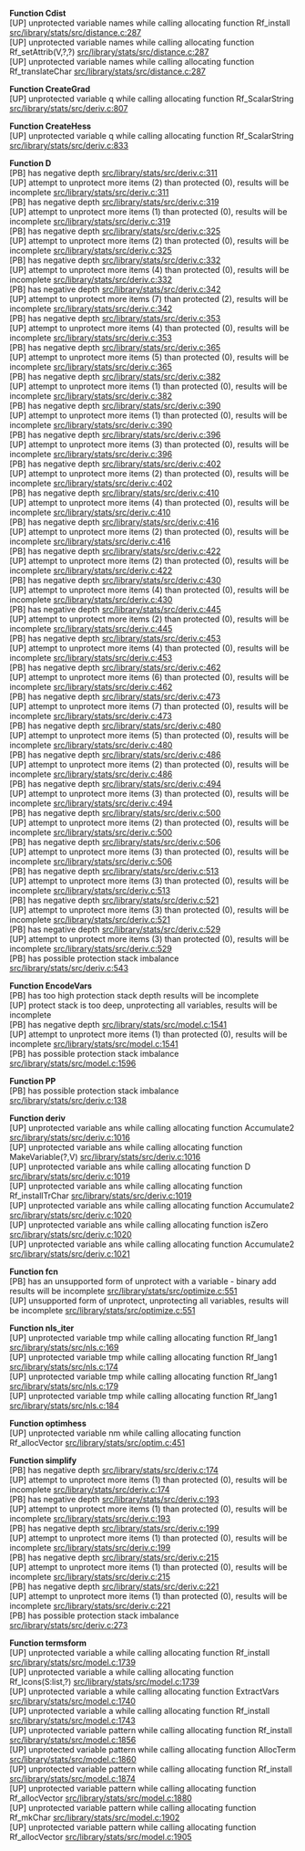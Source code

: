   
__Function Cdist__  
  [UP] unprotected variable names while calling allocating function Rf_install [src/library/stats/src/distance.c:287](https://github.com/wch/r-source/blob/fb8b0772df506c766d4b3d4c49bdc6ab3edf7561/src/library/stats/src/distance.c/#L287)  
  [UP] unprotected variable names while calling allocating function Rf_setAttrib(V,?,?) [src/library/stats/src/distance.c:287](https://github.com/wch/r-source/blob/fb8b0772df506c766d4b3d4c49bdc6ab3edf7561/src/library/stats/src/distance.c/#L287)  
  [UP] unprotected variable names while calling allocating function Rf_translateChar [src/library/stats/src/distance.c:287](https://github.com/wch/r-source/blob/fb8b0772df506c766d4b3d4c49bdc6ab3edf7561/src/library/stats/src/distance.c/#L287)  
  
__Function CreateGrad__  
  [UP] unprotected variable q while calling allocating function Rf_ScalarString [src/library/stats/src/deriv.c:807](https://github.com/wch/r-source/blob/fb8b0772df506c766d4b3d4c49bdc6ab3edf7561/src/library/stats/src/deriv.c/#L807)  
  
__Function CreateHess__  
  [UP] unprotected variable q while calling allocating function Rf_ScalarString [src/library/stats/src/deriv.c:833](https://github.com/wch/r-source/blob/fb8b0772df506c766d4b3d4c49bdc6ab3edf7561/src/library/stats/src/deriv.c/#L833)  
  
__Function D__  
  [PB] has negative depth [src/library/stats/src/deriv.c:311](https://github.com/wch/r-source/blob/fb8b0772df506c766d4b3d4c49bdc6ab3edf7561/src/library/stats/src/deriv.c/#L311)  
  [UP] attempt to unprotect more items (2) than protected (0), results will be incomplete [src/library/stats/src/deriv.c:311](https://github.com/wch/r-source/blob/fb8b0772df506c766d4b3d4c49bdc6ab3edf7561/src/library/stats/src/deriv.c/#L311)  
  [PB] has negative depth [src/library/stats/src/deriv.c:319](https://github.com/wch/r-source/blob/fb8b0772df506c766d4b3d4c49bdc6ab3edf7561/src/library/stats/src/deriv.c/#L319)  
  [UP] attempt to unprotect more items (1) than protected (0), results will be incomplete [src/library/stats/src/deriv.c:319](https://github.com/wch/r-source/blob/fb8b0772df506c766d4b3d4c49bdc6ab3edf7561/src/library/stats/src/deriv.c/#L319)  
  [PB] has negative depth [src/library/stats/src/deriv.c:325](https://github.com/wch/r-source/blob/fb8b0772df506c766d4b3d4c49bdc6ab3edf7561/src/library/stats/src/deriv.c/#L325)  
  [UP] attempt to unprotect more items (2) than protected (0), results will be incomplete [src/library/stats/src/deriv.c:325](https://github.com/wch/r-source/blob/fb8b0772df506c766d4b3d4c49bdc6ab3edf7561/src/library/stats/src/deriv.c/#L325)  
  [PB] has negative depth [src/library/stats/src/deriv.c:332](https://github.com/wch/r-source/blob/fb8b0772df506c766d4b3d4c49bdc6ab3edf7561/src/library/stats/src/deriv.c/#L332)  
  [UP] attempt to unprotect more items (4) than protected (0), results will be incomplete [src/library/stats/src/deriv.c:332](https://github.com/wch/r-source/blob/fb8b0772df506c766d4b3d4c49bdc6ab3edf7561/src/library/stats/src/deriv.c/#L332)  
  [PB] has negative depth [src/library/stats/src/deriv.c:342](https://github.com/wch/r-source/blob/fb8b0772df506c766d4b3d4c49bdc6ab3edf7561/src/library/stats/src/deriv.c/#L342)  
  [UP] attempt to unprotect more items (7) than protected (2), results will be incomplete [src/library/stats/src/deriv.c:342](https://github.com/wch/r-source/blob/fb8b0772df506c766d4b3d4c49bdc6ab3edf7561/src/library/stats/src/deriv.c/#L342)  
  [PB] has negative depth [src/library/stats/src/deriv.c:353](https://github.com/wch/r-source/blob/fb8b0772df506c766d4b3d4c49bdc6ab3edf7561/src/library/stats/src/deriv.c/#L353)  
  [UP] attempt to unprotect more items (4) than protected (0), results will be incomplete [src/library/stats/src/deriv.c:353](https://github.com/wch/r-source/blob/fb8b0772df506c766d4b3d4c49bdc6ab3edf7561/src/library/stats/src/deriv.c/#L353)  
  [PB] has negative depth [src/library/stats/src/deriv.c:365](https://github.com/wch/r-source/blob/fb8b0772df506c766d4b3d4c49bdc6ab3edf7561/src/library/stats/src/deriv.c/#L365)  
  [UP] attempt to unprotect more items (5) than protected (0), results will be incomplete [src/library/stats/src/deriv.c:365](https://github.com/wch/r-source/blob/fb8b0772df506c766d4b3d4c49bdc6ab3edf7561/src/library/stats/src/deriv.c/#L365)  
  [PB] has negative depth [src/library/stats/src/deriv.c:382](https://github.com/wch/r-source/blob/fb8b0772df506c766d4b3d4c49bdc6ab3edf7561/src/library/stats/src/deriv.c/#L382)  
  [UP] attempt to unprotect more items (1) than protected (0), results will be incomplete [src/library/stats/src/deriv.c:382](https://github.com/wch/r-source/blob/fb8b0772df506c766d4b3d4c49bdc6ab3edf7561/src/library/stats/src/deriv.c/#L382)  
  [PB] has negative depth [src/library/stats/src/deriv.c:390](https://github.com/wch/r-source/blob/fb8b0772df506c766d4b3d4c49bdc6ab3edf7561/src/library/stats/src/deriv.c/#L390)  
  [UP] attempt to unprotect more items (1) than protected (0), results will be incomplete [src/library/stats/src/deriv.c:390](https://github.com/wch/r-source/blob/fb8b0772df506c766d4b3d4c49bdc6ab3edf7561/src/library/stats/src/deriv.c/#L390)  
  [PB] has negative depth [src/library/stats/src/deriv.c:396](https://github.com/wch/r-source/blob/fb8b0772df506c766d4b3d4c49bdc6ab3edf7561/src/library/stats/src/deriv.c/#L396)  
  [UP] attempt to unprotect more items (3) than protected (0), results will be incomplete [src/library/stats/src/deriv.c:396](https://github.com/wch/r-source/blob/fb8b0772df506c766d4b3d4c49bdc6ab3edf7561/src/library/stats/src/deriv.c/#L396)  
  [PB] has negative depth [src/library/stats/src/deriv.c:402](https://github.com/wch/r-source/blob/fb8b0772df506c766d4b3d4c49bdc6ab3edf7561/src/library/stats/src/deriv.c/#L402)  
  [UP] attempt to unprotect more items (2) than protected (0), results will be incomplete [src/library/stats/src/deriv.c:402](https://github.com/wch/r-source/blob/fb8b0772df506c766d4b3d4c49bdc6ab3edf7561/src/library/stats/src/deriv.c/#L402)  
  [PB] has negative depth [src/library/stats/src/deriv.c:410](https://github.com/wch/r-source/blob/fb8b0772df506c766d4b3d4c49bdc6ab3edf7561/src/library/stats/src/deriv.c/#L410)  
  [UP] attempt to unprotect more items (4) than protected (0), results will be incomplete [src/library/stats/src/deriv.c:410](https://github.com/wch/r-source/blob/fb8b0772df506c766d4b3d4c49bdc6ab3edf7561/src/library/stats/src/deriv.c/#L410)  
  [PB] has negative depth [src/library/stats/src/deriv.c:416](https://github.com/wch/r-source/blob/fb8b0772df506c766d4b3d4c49bdc6ab3edf7561/src/library/stats/src/deriv.c/#L416)  
  [UP] attempt to unprotect more items (2) than protected (0), results will be incomplete [src/library/stats/src/deriv.c:416](https://github.com/wch/r-source/blob/fb8b0772df506c766d4b3d4c49bdc6ab3edf7561/src/library/stats/src/deriv.c/#L416)  
  [PB] has negative depth [src/library/stats/src/deriv.c:422](https://github.com/wch/r-source/blob/fb8b0772df506c766d4b3d4c49bdc6ab3edf7561/src/library/stats/src/deriv.c/#L422)  
  [UP] attempt to unprotect more items (2) than protected (0), results will be incomplete [src/library/stats/src/deriv.c:422](https://github.com/wch/r-source/blob/fb8b0772df506c766d4b3d4c49bdc6ab3edf7561/src/library/stats/src/deriv.c/#L422)  
  [PB] has negative depth [src/library/stats/src/deriv.c:430](https://github.com/wch/r-source/blob/fb8b0772df506c766d4b3d4c49bdc6ab3edf7561/src/library/stats/src/deriv.c/#L430)  
  [UP] attempt to unprotect more items (4) than protected (0), results will be incomplete [src/library/stats/src/deriv.c:430](https://github.com/wch/r-source/blob/fb8b0772df506c766d4b3d4c49bdc6ab3edf7561/src/library/stats/src/deriv.c/#L430)  
  [PB] has negative depth [src/library/stats/src/deriv.c:445](https://github.com/wch/r-source/blob/fb8b0772df506c766d4b3d4c49bdc6ab3edf7561/src/library/stats/src/deriv.c/#L445)  
  [UP] attempt to unprotect more items (2) than protected (0), results will be incomplete [src/library/stats/src/deriv.c:445](https://github.com/wch/r-source/blob/fb8b0772df506c766d4b3d4c49bdc6ab3edf7561/src/library/stats/src/deriv.c/#L445)  
  [PB] has negative depth [src/library/stats/src/deriv.c:453](https://github.com/wch/r-source/blob/fb8b0772df506c766d4b3d4c49bdc6ab3edf7561/src/library/stats/src/deriv.c/#L453)  
  [UP] attempt to unprotect more items (4) than protected (0), results will be incomplete [src/library/stats/src/deriv.c:453](https://github.com/wch/r-source/blob/fb8b0772df506c766d4b3d4c49bdc6ab3edf7561/src/library/stats/src/deriv.c/#L453)  
  [PB] has negative depth [src/library/stats/src/deriv.c:462](https://github.com/wch/r-source/blob/fb8b0772df506c766d4b3d4c49bdc6ab3edf7561/src/library/stats/src/deriv.c/#L462)  
  [UP] attempt to unprotect more items (6) than protected (0), results will be incomplete [src/library/stats/src/deriv.c:462](https://github.com/wch/r-source/blob/fb8b0772df506c766d4b3d4c49bdc6ab3edf7561/src/library/stats/src/deriv.c/#L462)  
  [PB] has negative depth [src/library/stats/src/deriv.c:473](https://github.com/wch/r-source/blob/fb8b0772df506c766d4b3d4c49bdc6ab3edf7561/src/library/stats/src/deriv.c/#L473)  
  [UP] attempt to unprotect more items (7) than protected (0), results will be incomplete [src/library/stats/src/deriv.c:473](https://github.com/wch/r-source/blob/fb8b0772df506c766d4b3d4c49bdc6ab3edf7561/src/library/stats/src/deriv.c/#L473)  
  [PB] has negative depth [src/library/stats/src/deriv.c:480](https://github.com/wch/r-source/blob/fb8b0772df506c766d4b3d4c49bdc6ab3edf7561/src/library/stats/src/deriv.c/#L480)  
  [UP] attempt to unprotect more items (5) than protected (0), results will be incomplete [src/library/stats/src/deriv.c:480](https://github.com/wch/r-source/blob/fb8b0772df506c766d4b3d4c49bdc6ab3edf7561/src/library/stats/src/deriv.c/#L480)  
  [PB] has negative depth [src/library/stats/src/deriv.c:486](https://github.com/wch/r-source/blob/fb8b0772df506c766d4b3d4c49bdc6ab3edf7561/src/library/stats/src/deriv.c/#L486)  
  [UP] attempt to unprotect more items (2) than protected (0), results will be incomplete [src/library/stats/src/deriv.c:486](https://github.com/wch/r-source/blob/fb8b0772df506c766d4b3d4c49bdc6ab3edf7561/src/library/stats/src/deriv.c/#L486)  
  [PB] has negative depth [src/library/stats/src/deriv.c:494](https://github.com/wch/r-source/blob/fb8b0772df506c766d4b3d4c49bdc6ab3edf7561/src/library/stats/src/deriv.c/#L494)  
  [UP] attempt to unprotect more items (3) than protected (0), results will be incomplete [src/library/stats/src/deriv.c:494](https://github.com/wch/r-source/blob/fb8b0772df506c766d4b3d4c49bdc6ab3edf7561/src/library/stats/src/deriv.c/#L494)  
  [PB] has negative depth [src/library/stats/src/deriv.c:500](https://github.com/wch/r-source/blob/fb8b0772df506c766d4b3d4c49bdc6ab3edf7561/src/library/stats/src/deriv.c/#L500)  
  [UP] attempt to unprotect more items (2) than protected (0), results will be incomplete [src/library/stats/src/deriv.c:500](https://github.com/wch/r-source/blob/fb8b0772df506c766d4b3d4c49bdc6ab3edf7561/src/library/stats/src/deriv.c/#L500)  
  [PB] has negative depth [src/library/stats/src/deriv.c:506](https://github.com/wch/r-source/blob/fb8b0772df506c766d4b3d4c49bdc6ab3edf7561/src/library/stats/src/deriv.c/#L506)  
  [UP] attempt to unprotect more items (3) than protected (0), results will be incomplete [src/library/stats/src/deriv.c:506](https://github.com/wch/r-source/blob/fb8b0772df506c766d4b3d4c49bdc6ab3edf7561/src/library/stats/src/deriv.c/#L506)  
  [PB] has negative depth [src/library/stats/src/deriv.c:513](https://github.com/wch/r-source/blob/fb8b0772df506c766d4b3d4c49bdc6ab3edf7561/src/library/stats/src/deriv.c/#L513)  
  [UP] attempt to unprotect more items (3) than protected (0), results will be incomplete [src/library/stats/src/deriv.c:513](https://github.com/wch/r-source/blob/fb8b0772df506c766d4b3d4c49bdc6ab3edf7561/src/library/stats/src/deriv.c/#L513)  
  [PB] has negative depth [src/library/stats/src/deriv.c:521](https://github.com/wch/r-source/blob/fb8b0772df506c766d4b3d4c49bdc6ab3edf7561/src/library/stats/src/deriv.c/#L521)  
  [UP] attempt to unprotect more items (3) than protected (0), results will be incomplete [src/library/stats/src/deriv.c:521](https://github.com/wch/r-source/blob/fb8b0772df506c766d4b3d4c49bdc6ab3edf7561/src/library/stats/src/deriv.c/#L521)  
  [PB] has negative depth [src/library/stats/src/deriv.c:529](https://github.com/wch/r-source/blob/fb8b0772df506c766d4b3d4c49bdc6ab3edf7561/src/library/stats/src/deriv.c/#L529)  
  [UP] attempt to unprotect more items (3) than protected (0), results will be incomplete [src/library/stats/src/deriv.c:529](https://github.com/wch/r-source/blob/fb8b0772df506c766d4b3d4c49bdc6ab3edf7561/src/library/stats/src/deriv.c/#L529)  
  [PB] has possible protection stack imbalance [src/library/stats/src/deriv.c:543](https://github.com/wch/r-source/blob/fb8b0772df506c766d4b3d4c49bdc6ab3edf7561/src/library/stats/src/deriv.c/#L543)  
  
__Function EncodeVars__  
  [PB] has too high protection stack depth results will be incomplete  
  [UP] protect stack is too deep, unprotecting all variables, results will be incomplete  
  [PB] has negative depth [src/library/stats/src/model.c:1541](https://github.com/wch/r-source/blob/fb8b0772df506c766d4b3d4c49bdc6ab3edf7561/src/library/stats/src/model.c/#L1541)  
  [UP] attempt to unprotect more items (1) than protected (0), results will be incomplete [src/library/stats/src/model.c:1541](https://github.com/wch/r-source/blob/fb8b0772df506c766d4b3d4c49bdc6ab3edf7561/src/library/stats/src/model.c/#L1541)  
  [PB] has possible protection stack imbalance [src/library/stats/src/model.c:1596](https://github.com/wch/r-source/blob/fb8b0772df506c766d4b3d4c49bdc6ab3edf7561/src/library/stats/src/model.c/#L1596)  
  
__Function PP__  
  [PB] has possible protection stack imbalance [src/library/stats/src/deriv.c:138](https://github.com/wch/r-source/blob/fb8b0772df506c766d4b3d4c49bdc6ab3edf7561/src/library/stats/src/deriv.c/#L138)  
  
__Function deriv__  
  [UP] unprotected variable ans while calling allocating function Accumulate2 [src/library/stats/src/deriv.c:1016](https://github.com/wch/r-source/blob/fb8b0772df506c766d4b3d4c49bdc6ab3edf7561/src/library/stats/src/deriv.c/#L1016)  
  [UP] unprotected variable ans while calling allocating function MakeVariable(?,V) [src/library/stats/src/deriv.c:1016](https://github.com/wch/r-source/blob/fb8b0772df506c766d4b3d4c49bdc6ab3edf7561/src/library/stats/src/deriv.c/#L1016)  
  [UP] unprotected variable ans while calling allocating function D [src/library/stats/src/deriv.c:1019](https://github.com/wch/r-source/blob/fb8b0772df506c766d4b3d4c49bdc6ab3edf7561/src/library/stats/src/deriv.c/#L1019)  
  [UP] unprotected variable ans while calling allocating function Rf_installTrChar [src/library/stats/src/deriv.c:1019](https://github.com/wch/r-source/blob/fb8b0772df506c766d4b3d4c49bdc6ab3edf7561/src/library/stats/src/deriv.c/#L1019)  
  [UP] unprotected variable ans while calling allocating function Accumulate2 [src/library/stats/src/deriv.c:1020](https://github.com/wch/r-source/blob/fb8b0772df506c766d4b3d4c49bdc6ab3edf7561/src/library/stats/src/deriv.c/#L1020)  
  [UP] unprotected variable ans while calling allocating function isZero [src/library/stats/src/deriv.c:1020](https://github.com/wch/r-source/blob/fb8b0772df506c766d4b3d4c49bdc6ab3edf7561/src/library/stats/src/deriv.c/#L1020)  
  [UP] unprotected variable ans while calling allocating function Accumulate2 [src/library/stats/src/deriv.c:1021](https://github.com/wch/r-source/blob/fb8b0772df506c766d4b3d4c49bdc6ab3edf7561/src/library/stats/src/deriv.c/#L1021)  
  
__Function fcn__  
  [PB] has an unsupported form of unprotect with a variable - binary add results will be incomplete [src/library/stats/src/optimize.c:551](https://github.com/wch/r-source/blob/fb8b0772df506c766d4b3d4c49bdc6ab3edf7561/src/library/stats/src/optimize.c/#L551)  
  [UP] unsupported form of unprotect, unprotecting all variables, results will be incomplete [src/library/stats/src/optimize.c:551](https://github.com/wch/r-source/blob/fb8b0772df506c766d4b3d4c49bdc6ab3edf7561/src/library/stats/src/optimize.c/#L551)  
  
__Function nls_iter__  
  [UP] unprotected variable tmp while calling allocating function Rf_lang1 [src/library/stats/src/nls.c:169](https://github.com/wch/r-source/blob/fb8b0772df506c766d4b3d4c49bdc6ab3edf7561/src/library/stats/src/nls.c/#L169)  
  [UP] unprotected variable tmp while calling allocating function Rf_lang1 [src/library/stats/src/nls.c:174](https://github.com/wch/r-source/blob/fb8b0772df506c766d4b3d4c49bdc6ab3edf7561/src/library/stats/src/nls.c/#L174)  
  [UP] unprotected variable tmp while calling allocating function Rf_lang1 [src/library/stats/src/nls.c:179](https://github.com/wch/r-source/blob/fb8b0772df506c766d4b3d4c49bdc6ab3edf7561/src/library/stats/src/nls.c/#L179)  
  [UP] unprotected variable tmp while calling allocating function Rf_lang1 [src/library/stats/src/nls.c:184](https://github.com/wch/r-source/blob/fb8b0772df506c766d4b3d4c49bdc6ab3edf7561/src/library/stats/src/nls.c/#L184)  
  
__Function optimhess__  
  [UP] unprotected variable nm while calling allocating function Rf_allocVector [src/library/stats/src/optim.c:451](https://github.com/wch/r-source/blob/fb8b0772df506c766d4b3d4c49bdc6ab3edf7561/src/library/stats/src/optim.c/#L451)  
  
__Function simplify__  
  [PB] has negative depth [src/library/stats/src/deriv.c:174](https://github.com/wch/r-source/blob/fb8b0772df506c766d4b3d4c49bdc6ab3edf7561/src/library/stats/src/deriv.c/#L174)  
  [UP] attempt to unprotect more items (1) than protected (0), results will be incomplete [src/library/stats/src/deriv.c:174](https://github.com/wch/r-source/blob/fb8b0772df506c766d4b3d4c49bdc6ab3edf7561/src/library/stats/src/deriv.c/#L174)  
  [PB] has negative depth [src/library/stats/src/deriv.c:193](https://github.com/wch/r-source/blob/fb8b0772df506c766d4b3d4c49bdc6ab3edf7561/src/library/stats/src/deriv.c/#L193)  
  [UP] attempt to unprotect more items (1) than protected (0), results will be incomplete [src/library/stats/src/deriv.c:193](https://github.com/wch/r-source/blob/fb8b0772df506c766d4b3d4c49bdc6ab3edf7561/src/library/stats/src/deriv.c/#L193)  
  [PB] has negative depth [src/library/stats/src/deriv.c:199](https://github.com/wch/r-source/blob/fb8b0772df506c766d4b3d4c49bdc6ab3edf7561/src/library/stats/src/deriv.c/#L199)  
  [UP] attempt to unprotect more items (1) than protected (0), results will be incomplete [src/library/stats/src/deriv.c:199](https://github.com/wch/r-source/blob/fb8b0772df506c766d4b3d4c49bdc6ab3edf7561/src/library/stats/src/deriv.c/#L199)  
  [PB] has negative depth [src/library/stats/src/deriv.c:215](https://github.com/wch/r-source/blob/fb8b0772df506c766d4b3d4c49bdc6ab3edf7561/src/library/stats/src/deriv.c/#L215)  
  [UP] attempt to unprotect more items (1) than protected (0), results will be incomplete [src/library/stats/src/deriv.c:215](https://github.com/wch/r-source/blob/fb8b0772df506c766d4b3d4c49bdc6ab3edf7561/src/library/stats/src/deriv.c/#L215)  
  [PB] has negative depth [src/library/stats/src/deriv.c:221](https://github.com/wch/r-source/blob/fb8b0772df506c766d4b3d4c49bdc6ab3edf7561/src/library/stats/src/deriv.c/#L221)  
  [UP] attempt to unprotect more items (1) than protected (0), results will be incomplete [src/library/stats/src/deriv.c:221](https://github.com/wch/r-source/blob/fb8b0772df506c766d4b3d4c49bdc6ab3edf7561/src/library/stats/src/deriv.c/#L221)  
  [PB] has possible protection stack imbalance [src/library/stats/src/deriv.c:273](https://github.com/wch/r-source/blob/fb8b0772df506c766d4b3d4c49bdc6ab3edf7561/src/library/stats/src/deriv.c/#L273)  
  
__Function termsform__  
  [UP] unprotected variable a while calling allocating function Rf_install [src/library/stats/src/model.c:1739](https://github.com/wch/r-source/blob/fb8b0772df506c766d4b3d4c49bdc6ab3edf7561/src/library/stats/src/model.c/#L1739)  
  [UP] unprotected variable a while calling allocating function Rf_lcons(S:list,?) [src/library/stats/src/model.c:1739](https://github.com/wch/r-source/blob/fb8b0772df506c766d4b3d4c49bdc6ab3edf7561/src/library/stats/src/model.c/#L1739)  
  [UP] unprotected variable a while calling allocating function ExtractVars [src/library/stats/src/model.c:1740](https://github.com/wch/r-source/blob/fb8b0772df506c766d4b3d4c49bdc6ab3edf7561/src/library/stats/src/model.c/#L1740)  
  [UP] unprotected variable a while calling allocating function Rf_install [src/library/stats/src/model.c:1743](https://github.com/wch/r-source/blob/fb8b0772df506c766d4b3d4c49bdc6ab3edf7561/src/library/stats/src/model.c/#L1743)  
  [UP] unprotected variable pattern while calling allocating function Rf_install [src/library/stats/src/model.c:1856](https://github.com/wch/r-source/blob/fb8b0772df506c766d4b3d4c49bdc6ab3edf7561/src/library/stats/src/model.c/#L1856)  
  [UP] unprotected variable pattern while calling allocating function AllocTerm [src/library/stats/src/model.c:1860](https://github.com/wch/r-source/blob/fb8b0772df506c766d4b3d4c49bdc6ab3edf7561/src/library/stats/src/model.c/#L1860)  
  [UP] unprotected variable pattern while calling allocating function Rf_install [src/library/stats/src/model.c:1874](https://github.com/wch/r-source/blob/fb8b0772df506c766d4b3d4c49bdc6ab3edf7561/src/library/stats/src/model.c/#L1874)  
  [UP] unprotected variable pattern while calling allocating function Rf_allocVector [src/library/stats/src/model.c:1880](https://github.com/wch/r-source/blob/fb8b0772df506c766d4b3d4c49bdc6ab3edf7561/src/library/stats/src/model.c/#L1880)  
  [UP] unprotected variable pattern while calling allocating function Rf_mkChar [src/library/stats/src/model.c:1902](https://github.com/wch/r-source/blob/fb8b0772df506c766d4b3d4c49bdc6ab3edf7561/src/library/stats/src/model.c/#L1902)  
  [UP] unprotected variable pattern while calling allocating function Rf_allocVector [src/library/stats/src/model.c:1905](https://github.com/wch/r-source/blob/fb8b0772df506c766d4b3d4c49bdc6ab3edf7561/src/library/stats/src/model.c/#L1905)  
